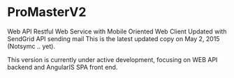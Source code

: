 # ProMasterV2
Web API Restful Web Service with Mobile Oriented Web Client
Updated with SendGrid API sending mail
This is the latest updated copy on May 2, 2015 (Notsymc .. yet).


This version is currently under active development, focusing on WEB API backend and AngularIS SPA front end.
